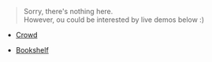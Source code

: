 > Sorry, there's nothing here.<br>
> However, ou could be interested by live demos below :)

- [Crowd](/crowd)

- [Bookshelf](/bookshelf-demo)
